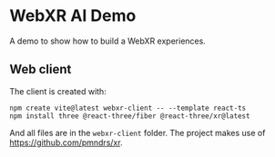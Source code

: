 # WebXR AI Demo

A demo to show how to build a WebXR experiences.


## Web client

The client is created with:

```
npm create vite@latest webxr-client -- --template react-ts
npm install three @react-three/fiber @react-three/xr@latest
```

And all files are in the `webxr-client` folder.  The project makes use of
https://github.com/pmndrs/xr.
